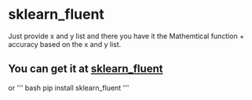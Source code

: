 # sklearn_fluent
Just provide x and y list and there you have it the Mathemtical function + accuracy based on the x and y list.

## You can get it at [sklearn_fluent](https://pypi.org/project/sklearn-fluent/0.0.1/)
or 
''' bash
  pip install sklearn_fluent
'''
